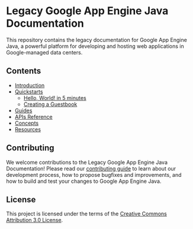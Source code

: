 # Legacy Google App Engine Java Documentation

This repository contains the legacy documentation for Google App Engine Java, a powerful platform for developing and hosting web applications in Google-managed data centers.

## Contents

- [Introduction](./Writerside/topics/Introduction.md)
- [Quickstarts](./Writerside/topics/Quickstarts.md)
  - [Hello, World! in 5 minutes](./Writerside/topics/Hello--World!-in-5-minutes.md)
  - [Creating a Guestbook](./Writerside/topics/Creating-a-Guestbook.md)
- [Guides](./Writerside/topics/Guides.md)
- [APIs Reference](./Writerside/topics/APIs-Reference.md)
- [Concepts](./Writerside/topics/Concepts.md)
- [Resources](./Writerside/topics/Resources.md)

## Contributing

We welcome contributions to the Legacy Google App Engine Java Documentation! Please read our [contributing guide](CONTRIBUTING.md) to learn about our development process, how to propose bugfixes and improvements, and how to build and test your changes to Google App Engine Java.

## License

This project is licensed under the terms of the [Creative Commons Attribution 3.0 License](LICENSE.md).
